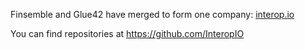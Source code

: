 Finsemble and Glue42 have merged to form one company: [interop.io](https://interop.io/)

You can find repositories at https://github.com/InteropIO
